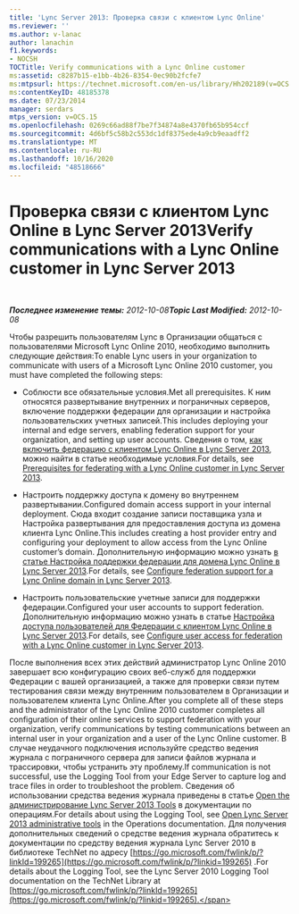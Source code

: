 ```yaml
---
title: 'Lync Server 2013: Проверка связи с клиентом Lync Online'
ms.reviewer: ''
ms.author: v-lanac
author: lanachin
f1.keywords:
- NOCSH
TOCTitle: Verify communications with a Lync Online customer
ms:assetid: c8287b15-e1bb-4b26-8354-0ec90b2fcfe7
ms:mtpsurl: https://technet.microsoft.com/en-us/library/Hh202189(v=OCS.15)
ms:contentKeyID: 48185378
ms.date: 07/23/2014
manager: serdars
mtps_version: v=OCS.15
ms.openlocfilehash: 0269c66ad88f7be7f34874a8e4370fb65b954ccf
ms.sourcegitcommit: 4d6bf5c58b2c553dc1df8375ede4a9cb9eaadff2
ms.translationtype: MT
ms.contentlocale: ru-RU
ms.lasthandoff: 10/16/2020
ms.locfileid: "48518666"
---
```

# <a name="verify-communications-with-a-lync-online-customer-in-lync-server-2013"></a><span data-ttu-id="4a988-102">Проверка связи с клиентом Lync Online в Lync Server 2013</span><span class="sxs-lookup"><span data-stu-id="4a988-102">Verify communications with a Lync Online customer in Lync Server 2013</span></span>

<div data-xmlns="http://www.w3.org/1999/xhtml">

<div class="topic" data-xmlns="http://www.w3.org/1999/xhtml" data-msxsl="urn:schemas-microsoft-com:xslt" data-cs="https://msdn.microsoft.com/">

<div data-asp="https://msdn2.microsoft.com/asp">



</div>

<div id="mainSection">

<div id="mainBody">

<span> </span>

<span data-ttu-id="4a988-103">_**Последнее изменение темы:** 2012-10-08_</span><span class="sxs-lookup"><span data-stu-id="4a988-103">_**Topic Last Modified:** 2012-10-08_</span></span>

<span data-ttu-id="4a988-104">Чтобы разрешить пользователям Lync в Организации общаться с пользователями Microsoft Lync Online 2010, необходимо выполнить следующие действия:</span><span class="sxs-lookup"><span data-stu-id="4a988-104">To enable Lync users in your organization to communicate with users of a Microsoft Lync Online 2010 customer, you must have completed the following steps:</span></span>

  - <span data-ttu-id="4a988-105">Соблюсти все обязательные условия.</span><span class="sxs-lookup"><span data-stu-id="4a988-105">Met all prerequisites.</span></span> <span data-ttu-id="4a988-106">К ним относятся развертывание внутренних и пограничных серверов, включение поддержки федерации для организации и настройка пользовательских учетных записей.</span><span class="sxs-lookup"><span data-stu-id="4a988-106">This includes deploying your internal and edge servers, enabling federation support for your organization, and setting up user accounts.</span></span> <span data-ttu-id="4a988-107">Сведения о том, [как включить федерацию с клиентом Lync Online в Lync Server 2013](lync-server-2013-prerequisites-for-federating-with-a-lync-online-customer.md), можно найти в статье необходимые условия.</span><span class="sxs-lookup"><span data-stu-id="4a988-107">For details, see [Prerequisites for federating with a Lync Online customer in Lync Server 2013](lync-server-2013-prerequisites-for-federating-with-a-lync-online-customer.md).</span></span>

  - <span data-ttu-id="4a988-108">Настроить поддержку доступа к домену во внутреннем развертывании.</span><span class="sxs-lookup"><span data-stu-id="4a988-108">Configured domain access support in your internal deployment.</span></span> <span data-ttu-id="4a988-109">Сюда входит создание записи поставщика узла и Настройка развертывания для предоставления доступа из домена клиента Lync Online.</span><span class="sxs-lookup"><span data-stu-id="4a988-109">This includes creating a host provider entry and configuring your deployment to allow access from the Lync Online customer’s domain.</span></span> <span data-ttu-id="4a988-110">Дополнительную информацию можно узнать [в статье Настройка поддержки федерации для домена Lync Online в Lync Server 2013](lync-server-2013-configure-federation-support-for-a-lync-online-domain.md).</span><span class="sxs-lookup"><span data-stu-id="4a988-110">For details, see [Configure federation support for a Lync Online domain in Lync Server 2013](lync-server-2013-configure-federation-support-for-a-lync-online-domain.md).</span></span>

  - <span data-ttu-id="4a988-111">Настроить пользовательские учетные записи для поддержки федерации.</span><span class="sxs-lookup"><span data-stu-id="4a988-111">Configured your user accounts to support federation.</span></span> <span data-ttu-id="4a988-112">Дополнительную информацию можно узнать в статье [Настройка доступа пользователей для Федерации с клиентом Lync Online в Lync Server 2013](lync-server-2013-configure-user-access-for-federation-with-a-lync-online-customer.md).</span><span class="sxs-lookup"><span data-stu-id="4a988-112">For details, see [Configure user access for federation with a Lync Online customer in Lync Server 2013](lync-server-2013-configure-user-access-for-federation-with-a-lync-online-customer.md).</span></span>

<span data-ttu-id="4a988-113">После выполнения всех этих действий администратор Lync Online 2010 завершает всю конфигурацию своих веб-служб для поддержки Федерации с вашей организацией, а также для проверки связи путем тестирования связи между внутренним пользователем в Организации и пользователем клиента Lync Online.</span><span class="sxs-lookup"><span data-stu-id="4a988-113">After you complete all of these steps and the administrator of the Lync Online 2010 customer completes all configuration of their online services to support federation with your organization, verify communications by testing communications between an internal user in your organization and a user of the Lync Online customer.</span></span> <span data-ttu-id="4a988-114">В случае неудачного подключения используйте средство ведения журнала с пограничного сервера для записи файлов журнала и трассировки, чтобы устранить эту проблему.</span><span class="sxs-lookup"><span data-stu-id="4a988-114">If communication is not successful, use the Logging Tool from your Edge Server to capture log and trace files in order to troubleshoot the problem.</span></span> <span data-ttu-id="4a988-115">Сведения об использовании средства ведения журнала приведены в статье [Open the администрирование Lync Server 2013 Tools](lync-server-2013-open-lync-server-administrative-tools.md) в документации по операциям.</span><span class="sxs-lookup"><span data-stu-id="4a988-115">For details about using the Logging Tool, see [Open Lync Server 2013 administrative tools](lync-server-2013-open-lync-server-administrative-tools.md) in the Operations documentation.</span></span> <span data-ttu-id="4a988-116">Для получения дополнительных сведений о средстве ведения журнала обратитесь к документации по средству ведения журнала Lync Server 2010 в библиотеке TechNet по адресу [https://go.microsoft.com/fwlink/p/?linkId=199265](https://go.microsoft.com/fwlink/p/?linkid=199265) .</span><span class="sxs-lookup"><span data-stu-id="4a988-116">For details about the Logging Tool, see the Lync Server 2010 Logging Tool documentation on the TechNet Library at [https://go.microsoft.com/fwlink/p/?linkId=199265](https://go.microsoft.com/fwlink/p/?linkid=199265).</span></span>

</div>

<span> </span>

</div>

</div>

</div>

